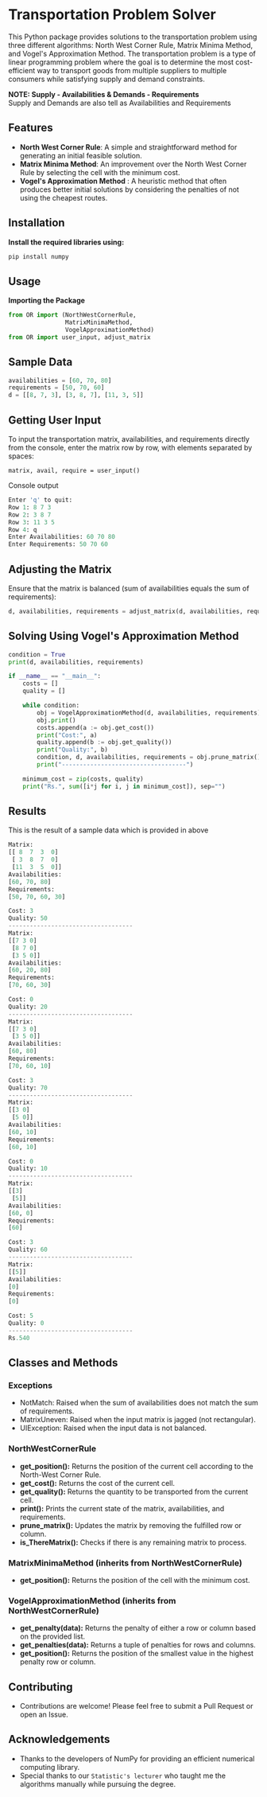 # Transportation Problem Solver
This Python package provides solutions to the transportation problem using three different algorithms: North West Corner Rule, Matrix Minima Method, and Vogel's Approximation Method. The transportation problem is a type of linear programming problem where the goal is to determine the most cost-efficient way to transport goods from multiple suppliers to multiple consumers while satisfying supply and demand constraints.

**NOTE: Supply - Availabilities & Demands - Requirements**<br>
Supply and Demands are also tell as Availabilities and Requirements

## Features
- **North West Corner Rule**: A simple and straightforward method for generating an initial feasible solution.
- **Matrix Minima Method**: An improvement over the North West Corner Rule by selecting the cell with the minimum cost.
- **Vogel's Approximation Method** : A heuristic method that often produces better initial solutions by considering the penalties of not using the cheapest routes.

## Installation
**Install the required libraries using:**

```python
pip install numpy
```

## Usage
**Importing the Package**

```python
from OR import (NorthWestCornerRule,
                MatrixMinimaMethod, 
                VogelApproximationMethod)
from OR import user_input, adjust_matrix 
```

## Sample Data
```python
availabilities = [60, 70, 80]
requirements = [50, 70, 60]
d = [[8, 7, 3], [3, 8, 7], [11, 3, 5]]
```

## Getting User Input
To input the transportation matrix, availabilities, and requirements directly from the console, enter the matrix row by row, with elements separated by spaces:
```
matrix, avail, require = user_input()
```
Console output
```python
Enter 'q' to quit: 
Row 1: 8 7 3
Row 2: 3 8 7
Row 3: 11 3 5
Row 4: q
Enter Availabilities: 60 70 80
Enter Requirements: 50 70 60
```

## Adjusting the Matrix
Ensure that the matrix is balanced (sum of availabilities equals the sum of requirements):
```python
d, availabilities, requirements = adjust_matrix(d, availabilities, requirements)
```

## Solving Using Vogel's Approximation Method
```python
condition = True
print(d, availabilities, requirements)

if __name__ == "__main__":
    costs = []
    quality = []

    while condition:
        obj = VogelApproximationMethod(d, availabilities, requirements)
        obj.print()
        costs.append(a := obj.get_cost())
        print("Cost:", a)
        quality.append(b := obj.get_quality())
        print("Quality:", b)
        condition, d, availabilities, requirements = obj.prune_matrix()
        print("-----------------------------------")

    minimum_cost = zip(costs, quality)
    print("Rs.", sum([i*j for i, j in minimum_cost]), sep="")
```

## Results
This is the result of a sample data which is provided in above
```python
Matrix:
[[ 8  7  3  0]
 [ 3  8  7  0]
 [11  3  5  0]]
Availabilities:
[60, 70, 80]
Requirements:
[50, 70, 60, 30] 

Cost: 3
Quality: 50
-----------------------------------
Matrix:
[[7 3 0]
 [8 7 0]
 [3 5 0]]
Availabilities:
[60, 20, 80]
Requirements:
[70, 60, 30] 

Cost: 0
Quality: 20
-----------------------------------
Matrix:
[[7 3 0]
 [3 5 0]]
Availabilities:
[60, 80]
Requirements:
[70, 60, 10] 

Cost: 3
Quality: 70
-----------------------------------
Matrix:
[[3 0]
 [5 0]]
Availabilities:
[60, 10]
Requirements:
[60, 10] 

Cost: 0
Quality: 10
-----------------------------------
Matrix:
[[3]
 [5]]
Availabilities:
[60, 0]
Requirements:
[60] 

Cost: 3
Quality: 60
-----------------------------------
Matrix:
[[5]]
Availabilities:
[0]
Requirements:
[0] 

Cost: 5
Quality: 0
-----------------------------------
Rs.540
```

## Classes and Methods
### Exceptions
- NotMatch: Raised when the sum of availabilities does not match the sum of requirements.
- MatrixUneven: Raised when the input matrix is jagged (not rectangular).
- UIException: Raised when the input data is not balanced.

### NorthWestCornerRule
 - **get_position():** Returns the position of the current cell according to the North-West Corner Rule.
- **get_cost():** Returns the cost of the current cell.
- **get_quality():** Returns the quantity to be transported from the current cell.
- **print():** Prints the current state of the matrix, availabilities,  and requirements.
- **prune_matrix():** Updates the matrix by removing the fulfilled row or column.
- **is_ThereMatrix():** Checks if there is any remaining matrix to process.

### MatrixMinimaMethod (inherits from NorthWestCornerRule)
- **get_position():** Returns the position of the cell with the minimum cost.

### VogelApproximationMethod (inherits from NorthWestCornerRule)
- **get_penalty(data):** Returns the penalty of either a row or column based on the provided list.
- **get_penalties(data):** Returns a tuple of penalties for rows and columns.
- **get_position():** Returns the position of the smallest value in the highest penalty row or column.

## Contributing
- Contributions are welcome! Please feel free to submit a Pull Request or open an Issue.

## Acknowledgements
- Thanks to the developers of NumPy for providing an efficient numerical computing library.
- Special thanks to our `Statistic's lecturer` who taught me the algorithms manually while pursuing the degree.
